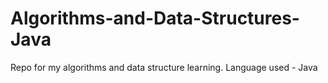 # Algorithms-and-Data-Structures-Java
Repo for my algorithms and data structure learning. Language used - Java
